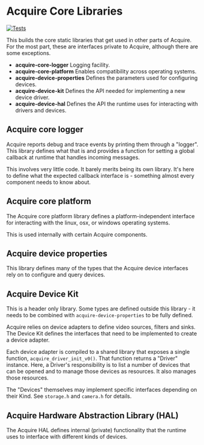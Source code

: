 # Acquire Core Libraries

[![Tests](https://github.com/acquire-project/acquire-core-libs/actions/workflows/test_pr.yml/badge.svg)](https://github.com/acquire-project/acquire-core-libs/actions/workflows/test_pr.yml)

This builds the core static libraries that get used in other parts of Acquire.
For the most part, these are interfaces private to Acquire, although there are
some exceptions.

- **acquire-core-logger** Logging facility.
- **acquire-core-platform** Enables compatibility across operating systems.
- **acquire-device-properties** Defines the parameters used for configuring devices.
- **acquire-device-kit** Defines the API needed for implementing a new device driver.
- **acquire-device-hal** Defines the API the runtime uses for interacting with drivers and devices.

## Acquire core logger

Acquire reports debug and trace events by printing them through a "logger".
This library defines what that is and provides a function for setting a global
callback at runtime that handles incoming messages.

This involves very little code. It barely merits being its own library. It's
here to define what the expected callback interface is - something almost every
component needs to know about.

## Acquire core platform

The Acquire core platform library defines a platform-independent interface for
interacting with the linux, osx, or windows operating systems.

This is used internally with certain Acquire components.

## Acquire device properties

This library defines many of the types that the Acquire device interfaces rely on to configure and query devices.

## Acquire Device Kit

This is a header only library. Some types are defined outside this library -
it needs to be combined with `acquire-device-properties` to be fully defined.

Acquire relies on device adapters to define video sources, filters and sinks.
The Device Kit defines the interfaces that need to be implemented to create a
device adapter.

Each device adapter is compiled to a shared library that exposes a single
function, `acquire_driver_init_v0()`. That function returns a "Driver"
instance. Here, a Driver's responsibility is to list a number of devices that
can be opened and to manage those devices as resources. It also manages those
resources.

The "Devices" themselves may implement specific interfaces depending on their
Kind. See `storage.h` and `camera.h` for details.

## Acquire Hardware Abstraction Library (HAL)

The Acquire HAL defines internal (private) functionality that the runtime uses
to interface with different kinds of devices.
